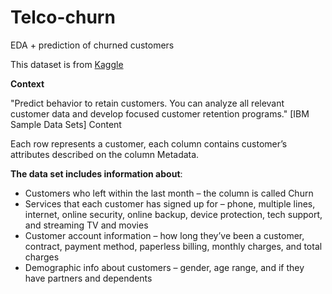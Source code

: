 # Telco-churn
EDA + prediction of churned customers


This dataset is from <a href='https://www.kaggle.com/blastchar/telco-customer-churn'>Kaggle</a>

**Context**

"Predict behavior to retain customers. You can analyze all relevant customer data and develop focused customer retention programs." [IBM Sample Data Sets]
Content

Each row represents a customer, each column contains customer’s attributes described on the column Metadata.

**The data set includes information about**:

- Customers who left within the last month – the column is called Churn
- Services that each customer has signed up for – phone, multiple lines, internet, online security, online backup, device protection, tech support, and streaming TV and movies
- Customer account information – how long they’ve been a customer, contract, payment method, paperless billing, monthly charges, and total charges
- Demographic info about customers – gender, age range, and if they have partners and dependents
